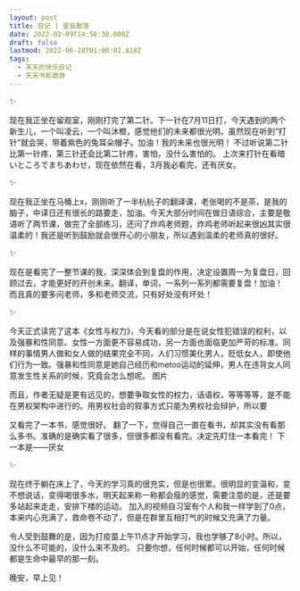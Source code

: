 ```yaml
---
layout: post
title: 日记 | 星辰散落
date: 2022-03-09T14:58:30.000Z
draft: false
lastmod: 2022-06-28T01:00:02.818Z
tags:
  - 天天的快乐日记
  - 天天书影遨游
---
```

✨

现在我正坐在留观室，刚刚打完了第二针。下一针在7月11日打，今天遇到的两个新生儿，一个叫凌云，一个叫沐橙，感觉他们的未来都很光明，虽然现在听到“打针”就会哭，带着紫色的兔耳朵帽子。加油！我的未来也很光明！
不过听说第二针比第一针疼，第三针还会比第二针疼，害怕，没什么害怕的。
上次来打针在看暗いところでまちあわせ，现在依然在看，3月我必看完，还有厌女。

✨

现在我正坐在马桶上x，刚刚听了一半杭杭子的翻译课，老张喝的不是茶，是我的脑子，中译日还有很长的路要走，加油。今天大部分时间在做日语综合，主要是敬语听了两节课，做完了全部练习，还问了炸鸡老师题，炸鸡老师听起来很凶其实很温柔的！我还是听到鼓励就会很开心的小朋友，所以遇到温柔的老师真的很好。

✨​

现在是看完了一整节课的我，深深体会到复盘的作用，决定设置周一为复盘日，回顾过去，才能更好的开创未来。翻译，单词，一系列一系列都需要复盘！加油！
而且真的要多问老师，多和老师交流，只有好处没有坏处！

✨

今天正式读完了这本《女性与权力》，今天看的部分是在说女性犯错误的权利，以及强暴和性同意。女性一方面更不容易成功，另一方面也面临更加严苛的标准。同样的事情男人做和女人做的结果完全不同，人们习惯美化男人，贬低女人，即使他们行为一致。强暴和性同意是她自己经历和metoo运动的延伸，男人在违背女人同意发生性关系的时候，究竟会怎么想呢。
图片​

而且，作者无疑是更有远见的，想要争取女性的权力，话语权，等等等等，是不能在男权架构中进行的。用男权社会的叙事方式只能为男权社会辩护，所以要

又看完了一本书，感觉很好。
翻了一下，觉得自己一直在看书，却其实没有看那么多书。准确的是确实看了很多，但很多都没有看完。决定先盯住一本看完！
下一本是——厌女

✨

现在终于躺在床上了，今天的学习真的很充实，但是也很累。很明显的变温和，变不想说话，变得喝很多水，明天起来称一称都会瘦的感觉，需要注意的是，还是要多站起来走走，安排下楼的运动。
加入的视频自习室有个人和我一样学到了0点，本来内心充满了，救命卷不动了，但是在群里互相打气的时候又充满了力量。

令人受到鼓舞的是，因为打疫苗上午11点才开始学习，我也学够了8小时。所以，没什么不可能的，没什么来不及的。
只要你想，任何时候都可以开始，任何时候都是生命中最早的那一刻。

晚安，早上见！
